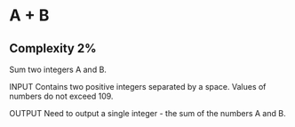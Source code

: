 # A + B
## Complexity 2%

Sum two integers A and B.

INPUT Contains two positive integers separated by a space. Values ​​of numbers do not exceed 109.

OUTPUT Need to output a single integer - the sum of the numbers A and B.
